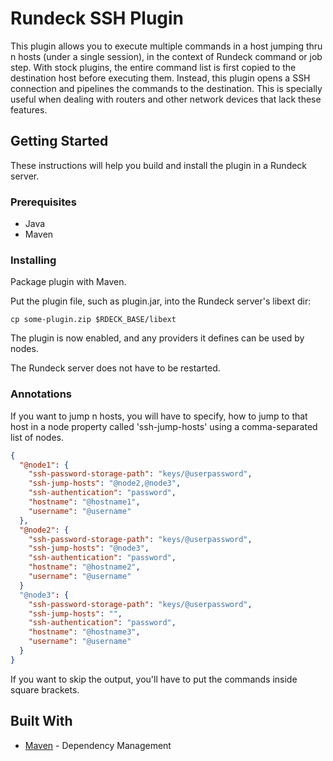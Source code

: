 # Rundeck SSH Plugin

This plugin allows you to execute multiple commands in a host jumping thru n hosts (under a single session), in the context of Rundeck command or job step. With stock plugins, the entire command list is first copied to the destination host before executing them. Instead, this plugin opens a SSH connection and pipelines the commands to the destination.
This is specially useful when dealing with routers and other network devices that lack these features.


## Getting Started

These instructions will help you build and install the plugin in a Rundeck server.

### Prerequisites

- Java
- Maven

### Installing

Package plugin with Maven.

Put the plugin file, such as plugin.jar, into the Rundeck server's libext dir:

`cp some-plugin.zip $RDECK_BASE/libext`

The plugin is now enabled, and any providers it defines can be used by nodes.

The Rundeck server does not have to be restarted.


### Annotations

If you want to jump n hosts, you will have to specify, how to jump to that host in a node property called 'ssh-jump-hosts' using
a comma-separated list of nodes.

```json
{
  "@node1": {
    "ssh-password-storage-path": "keys/@userpassword",
    "ssh-jump-hosts": "@node2,@node3",
    "ssh-authentication": "password",
    "hostname": "@hostname1",
    "username": "@username"
  },
  "@node2": {
    "ssh-password-storage-path": "keys/@userpassword",
    "ssh-jump-hosts": "@node3",
    "ssh-authentication": "password",
    "hostname": "@hostname2",
    "username": "@username"
  }
  "@node3": {
    "ssh-password-storage-path": "keys/@userpassword",
    "ssh-jump-hosts": "",
    "ssh-authentication": "password",
    "hostname": "@hostname3",
    "username": "@username"
  }
}
```

If you want to skip the output, you'll have to put the commands inside square brackets.

## Built With


* [Maven](https://maven.apache.org/) - Dependency Management
